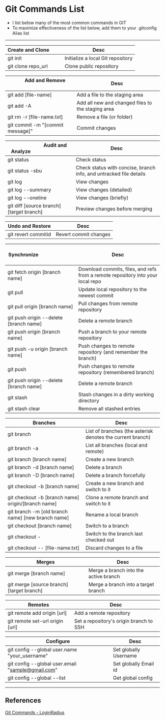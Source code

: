 
# Git Commands List

- I list below many of the most common commands in GIT
- To maximize effectiveness of the list below, add them to your .gitconfig Alias list

---

| Create and Clone &nbsp; &nbsp; &nbsp; &nbsp;                    | Desc                                                                  |
|-----------------------------------------------------------------|-----------------------------------------------------------------------|
| git init                                                        | Initialize a local Git repository                                     |
| git clone repo_url                                              | Clone public repository                                               |

| &nbsp; &nbsp; &nbsp; &nbsp; &nbsp; &nbsp; Add and Remove &nbsp; &nbsp; &nbsp; &nbsp; &nbsp; &nbsp; &nbsp; &nbsp; &nbsp; &nbsp; &nbsp; | Desc                                                                  |
|-----------------------------------------------------------------|-----------------------------------------------------------------------|
| git add [file-name]                                             | Add a file to the staging area                                        |
| git add -A                                                      | Add all new and changed files to the staging area                     |
| git rm -r [file-name.txt]                                       | Remove a file (or folder)                                             |
| git commit -m "[commit message]"                                | Commit changes                                                        |

| &nbsp; &nbsp; &nbsp; &nbsp; &nbsp; &nbsp; &nbsp; &nbsp; &nbsp; &nbsp; &nbsp; &nbsp; Audit and Analyze &nbsp; &nbsp; &nbsp; &nbsp; &nbsp; &nbsp; &nbsp; &nbsp; &nbsp; &nbsp; &nbsp; &nbsp; &nbsp; &nbsp; | Desc                                                                  |
|-----------------------------------------------------------------|-----------------------------------------------------------------------|
| git status                                                      | Check status                                                          |
| git status -sbu                                                 | Check status with concise, branch info, and untracked file details    |
| git log                                                         | View changes                                                          |
| git log --summary                                               | View changes (detailed)                                               |
| git log --oneline                                               | View changes (briefly)                                                |
| git diff [source branch] [target branch]                        | Preview changes before merging                                        |

| Undo and Restore                                                | Desc                                                                  |
|-----------------------------------------------------------------|-----------------------------------------------------------------------|
| git revert commitid                                             | Revert commit changes                                                 |

| &nbsp; &nbsp; &nbsp; &nbsp; &nbsp; &nbsp; &nbsp; &nbsp; &nbsp; &nbsp; &nbsp; &nbsp; &nbsp; &nbsp; &nbsp; &nbsp; &nbsp; &nbsp; Synchronize &nbsp; &nbsp; &nbsp; &nbsp; &nbsp; &nbsp; &nbsp; &nbsp; &nbsp; &nbsp; &nbsp; &nbsp; &nbsp; &nbsp; &nbsp; &nbsp; &nbsp; &nbsp; &nbsp; &nbsp; &nbsp; &nbsp; &nbsp; &nbsp; &nbsp;  | Desc                                                                  |
|-----------------------------------------------------------------|-----------------------------------------------------------------------|
| git fetch origin [branch name]                                  | Download commits, files, and refs from a remote repository into your local repo |	    
| git pull                                                        | Update local repository to the newest commit                          |
| git pull origin [branch name]                                   | Pull changes from remote repository                                   |
| git push origin --delete [branch name]                          | Delete a remote branch                                                |
| git push origin [branch name]                                   | Push a branch to your remote repository                               |
| git push -u origin [branch name]                                | Push changes to remote repository (and remember the branch)           |
| git push                                                        | Push changes to remote repository (remembered branch)                 |
| git push origin --delete [branch name]                          | Delete a remote branch                                                |
| git stash                                                       | Stash changes in a dirty working directory                            |
| git stash clear                                                 | Remove all stashed entries                                            |

| Branches                                                        | Desc                                                                  |
|-----------------------------------------------------------------|-----------------------------------------------------------------------|
| git branch                                                      | List of branches (the asterisk denotes the current branch)            |
| git branch -a                                                   | List all branches (local and remote)                                  |
| git branch [branch name]                                        | Create a new branch                                                   |
| git branch -d [branch name]                                     | Delete a branch                                                       |
| git branch -D [branch name]                                     | Delete a branch forcefully                                            |
| git checkout -b [branch name]                                   | Create a new branch and switch to it                                  |
| git checkout -b [branch name] origin/[branch name]              | Clone a remote branch and switch to it                                |
| git branch -m [old branch name] [new branch name]               | Rename a local branch                                                 |
| git checkout [branch name]                                      | Switch to a branch                                                    |
| git checkout -                                                  | Switch to the branch last checked out                                 |
| git checkout -- [file-name.txt]                                 | Discard changes to a file                                             |

| Merges                                                          | Desc                                                                  |
|-----------------------------------------------------------------|-----------------------------------------------------------------------|
| git merge [branch name]                                         | Merge a branch into the active branch                                 |
| git merge [source branch] [target branch]                       | Merge a branch into a target branch                                   |

| Remotes                                                         | Desc                                                                  |
|-----------------------------------------------------------------|-----------------------------------------------------------------------|
| git remote add origin [url]                                     | Add a remote repository                                               |
| git remote set-url origin [url]                                 | Set a repository's origin branch to SSH                               |

| Configure                                                       | Desc                                                                  |
|-----------------------------------------------------------------|-----------------------------------------------------------------------|
| git config --global user.name "your_username"                   | Set globally Username                                                 |
| git config --global user.email "sample@gmail.com"               | Set globally Email id                                                 |
| git config --global --list                                      | Get global config                                                     |

---

## References

[Git Commands - LoginRadius](https://www.loginradius.com/blog/engineering/git-commands)
